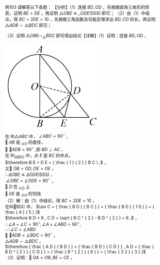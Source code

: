 例103 请解答以下各题： 【分析】（1）连接 $B D , O D$ ，先根据直角三角形的性质，证明 $B E = D E$ ，再证明 ${ \scriptstyle \triangle O B E } \cong { \_ O D E } ( \mathrm { S S S } )$ 即可；
（2）由（1）中结论，得 $B C = 2 D E = 1 0$ ，先根据三角函数及勾股定理求出 $B D , C D$ 的长，再证明$\triangle A D B \sim \triangle B D C$ 即可；

（3）证明 $\triangle O B E { \sim } _ { \triangle } B D C$ 即可得出结论【详解】（1）证明：连接 $B D , O D$ ，

![](<../../qs_image_DB/专题3-6__圆的综合（27类题型）（解析版）/e8309afc1b204217f05ac199ad1db87680c7ed538f13a252f41a12248dfc4589.jpg>)

在 $\mathrm { R t } \triangle A B C$ 中， $\angle A B C = 9 0 ^ { \circ }$ ，  
 $A B$ 是 $_ { \odot O }$ 的直径，  
 $\angle A D B = 9 0 ^ { \circ }$ ,即 $B D \perp A C$ ，  
在 $\mathrm { R t } _ { \Delta B D C }$ 中，点 $E$ 是 $B C$ 的中点，  
$\therefore B E = D E = { \frac { 1 } { 2 } } B C \ ,$ ，  
又 $O B = O D , O E = O E$ ，  
$\therefore \Delta O B E \cong \Delta O D E ( \mathrm { S S S } )$ ，  
$. \angle O B E = \angle O D E = 9 0 ^ { \circ }$ ，  
 $D$ 在 $_ { \odot O }$ 上  
 $D E$ 是 $_ { \odot O }$ 的切线  
（2）解：由（1）中结论，得 $B C = 2 D E = 1 0$ ，  
在RtBDC 中， $\sin C = { \frac { B D } { B C } } = { \frac { B D } { 1 0 } } = { \frac { 4 } { 5 } }$   
$\therefore B D = 8 , C D = \sqrt { B C ^ { 2 } - B D ^ { 2 } } = 6 ,$ ，  
$\therefore \angle A + \angle C = 9 0 ^ { \circ } , \angle A + \angle A B D = 9 0 ^ { \circ } ,$   
$\therefore \therefore \angle C = \angle A B D$   
 $\angle A D B = \angle B D C = 9 0 ^ { \circ }$ ，  
$\triangle A D B \sim \triangle B D C$ ，  
$\therefore { \frac { A D } { B D } } = { \frac { B D } { C D } } , A D = { \frac { B D ^ { 2 } } { C D } } = { \frac { 8 ^ { 2 } } { 6 } } = { \frac { 3 2 } { 3 } }$   
（3）证明： $O A = O B , B E = C E$ ，  
